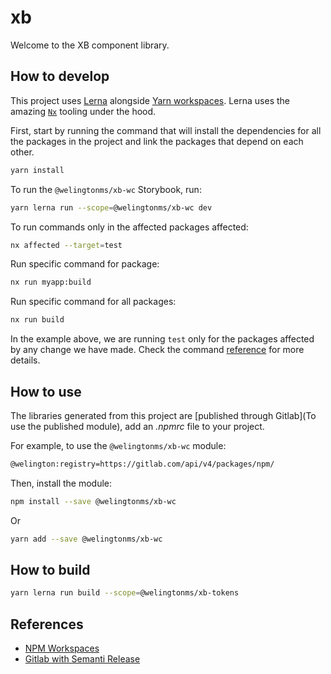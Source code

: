 # xb

Welcome to the XB component library.

## How to develop

This project uses [Lerna](https://lerna.js.org/) alongside [Yarn workspaces](https://yarnpkg.com/features/workspaces). Lerna uses the amazing [`Nx`](https://nx.dev/) tooling under the hood.

First, start by running the command that will install the dependencies for all the packages in the project and link the packages that depend on each other.

```bash
yarn install
```

To run the `@welingtonms/xb-wc` Storybook, run:

```bash
yarn lerna run --scope=@welingtonms/xb-wc dev
```

To run commands only in the affected packages affected:

```bash
nx affected --target=test
```

Run specific command for package:

```bash
nx run myapp:build
```

Run specific command for all packages:

```bash
nx run build
```

In the example above, we are running `test` only for the packages affected by any change we have made. Check the command [reference](https://nx.dev/using-nx/affected) for more details.

## How to use

The libraries generated from this project are [published through Gitlab](To use the published module), add an _.npmrc_ file to your project.

For example, to use the `@welingtonms/xb-wc` module:

```bash
@welington:registry=https://gitlab.com/api/v4/packages/npm/
```

Then, install the module:

```bash
npm install --save @welingtonms/xb-wc
```

Or

```bash
yarn add --save @welingtonms/xb-wc
```

## How to build

```bash
yarn lerna run build --scope=@welingtonms/xb-tokens
```

## References

- [NPM Workspaces](https://docs.npmjs.com/cli/v8/using-npm/workspaces)
- [Gitlab with Semanti Release](https://docs.gitlab.com/ee/ci/examples/semantic-release.html)
